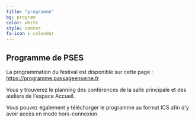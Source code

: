 ```yaml
---
title: "programme"
bg: program
color: white
style: center
fa-icon : calendar
---
```


## Programme de PSES

La programmation du festival est disponible sur cette page : <a href="https://programme.passageenseine.fr">https://programme.passageenseine.fr</a>

Vous y trouverez le planning des conférences de la salle principale et des ateliers de l'espace Accueil.

Vous pouvez également y télécharger le programme au format ICS afin d'y avoir accès en mode hors-connexion.
